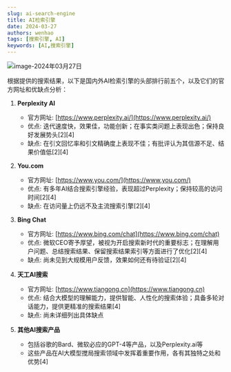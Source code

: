 ```yaml
---
slug: ai-search-engine
title: AI检索引擎
date: 2024-03-27
authors: wenhao
tags: [搜索引擎, AI]
keywords: [AI,搜索引擎]
---
```

![image-2024年03月27日](/img/blog/technology/vue-chrome-extension.png)
<!-- truncate -->

根据提供的搜索结果，以下是国内外AI检索引擎的头部排行前五个，以及它们的官方网址和优缺点分析：

1. **Perplexity AI**
   - 官方网址: [https://www.perplexity.ai/](https://www.perplexity.ai/)
   - 优点: 迭代速度快，效果佳，功能创新；在事实类问题上表现出色；保持良好发展势头[2][4]
   - 缺点: 在引文回忆率和引文精确度上表现不佳；有批评认为其信源不足、结果价值低[2][4]

2. **You.com**
   - 官方网址: [https://www.you.com/](https://www.you.com/)
   - 优点: 有多年AI结合搜索引擎经验，表现超过Perplexity；保持较高的访问时间[2][4]
   - 缺点: 在访问量上仍远不及主流搜索引擎[2][4]

3. **Bing Chat**
   - 官方网址: [https://www.bing.com/chat](https://www.bing.com/chat)
   - 优点: 微软CEO寄予厚望，被视为开启搜索新时代的重要标志；在理解用户问题、总结搜索结果、保留搜索结果索引等方面进行了优化[2][4]
   - 缺点: 尚未见到大规模用户反馈，效果如何还有待验证[2][4]

4. **天工AI搜索**
   - 官方网址: [https://www.tiangong.cn](https://www.tiangong.cn)
   - 优点: 结合大模型的理解能力，提供智能、人性化的搜索体验；具备多轮对话能力，提供更精准的搜索结果[4]
   - 缺点: 尚未详细列出具体缺点

5. **其他AI搜索产品**
   - 包括谷歌的Bard、微软必应的GPT-4等产品，以及Perplexity.ai等
   - 这些产品在AI大模型搅局搜索领域中发挥着重要作用，各有其独特之处和优势[4]
